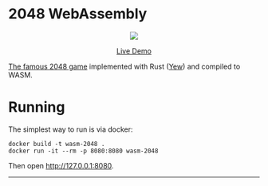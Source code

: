 # 2048 WebAssembly

<p align="center">
  <a target="_blank" href="https://2048.dev.family">
    <img src="https://github.com/dev-family/wasm-2048/blob/master/images/result.png">
  </a>
</p>

<p align="center">
  <a href="https://2048.dev.family">Live Demo</a>
</p>

[The famous 2048 game](https://github.com/gabrielecirulli/2048) implemented with Rust ([Yew](https://yew.rs/)) and compiled to WASM.

# Running

The simplest way to run is via docker:

```
docker build -t wasm-2048 .
docker run -it --rm -p 8080:8080 wasm-2048
```

Then open http://127.0.0.1:8080.

<hr />
